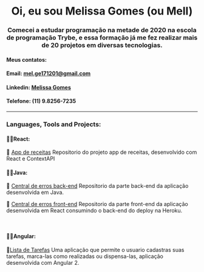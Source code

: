 <h1 align="center">Oi, eu sou Melissa Gomes (ou Mell)</h1>
<h3 align="center">Comecei a estudar programação na metade de 2020 na escola de programação Trybe, e essa formação já me fez realizar mais de 20 projetos em diversas tecnologias.</h3>

<h4>Meus contatos:</h4>

#### Email: [mel.ge171201@gmail.com](mel.ge171201@gmail.com)

#### Linkedin: [Melissa Gomes](https://linkedin.com/in/melissa-gomes-910498182)

#### Telefone: (11) 9.8256-7235

---

### Languages, Tools and Projects:

#### 📓📍React:
  📌 [App de receitas](https://github.com/Melissa-gomes/App-de-receitas)
  Repositorio do projeto app de receitas, desenvolvido com React e ContextAPI
  <br>



#### 📓📍Java:
  📌 [Central de erros back-end](https://github.com/Melissa-gomes/Central-de-erros-back-end)
  Repositorio da parte back-end da aplicação desenvolvida em Java.
  <br>

  📌 [Central de erros front-end](https://github.com/Melissa-gomes/Central-de-erros-front-end)
  Repositorio da parte front-end da aplicação desenvolvida em React consumindo o back-end do deploy na Heroku.

<br>

#### 📓📍Angular:
  📌[Lista de Tarefas](https://github.com/Melissa-gomes/Todo-list-angular)
  Uma aplicação que permite o usuario cadastras suas tarefas, marca-las como realizadas ou dispensa-las, aplicação desenvolvida com Angular 2.
